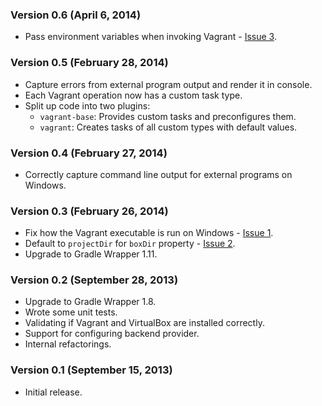 ### Version 0.6 (April 6, 2014)

* Pass environment variables when invoking Vagrant - [Issue 3](https://github.com/bmuschko/gradle-vagrant-plugin/issues/3).

### Version 0.5 (February 28, 2014)

* Capture errors from external program output and render it in console.
* Each Vagrant operation now has a custom task type.
* Split up code into two plugins:
    * `vagrant-base`: Provides custom tasks and preconfigures them.
    * `vagrant`: Creates tasks of all custom types with default values.

### Version 0.4 (February 27, 2014)

* Correctly capture command line output for external programs on Windows.

### Version 0.3 (February 26, 2014)

* Fix how the Vagrant executable is run on Windows - [Issue 1](https://github.com/bmuschko/gradle-vagrant-plugin/issues/1).
* Default to `projectDir` for `boxDir` property - [Issue 2](https://github.com/bmuschko/gradle-vagrant-plugin/issues/2).
* Upgrade to Gradle Wrapper 1.11.

### Version 0.2 (September 28, 2013)

* Upgrade to Gradle Wrapper 1.8.
* Wrote some unit tests.
* Validating if Vagrant and VirtualBox are installed correctly.
* Support for configuring backend provider.
* Internal refactorings.

### Version 0.1 (September 15, 2013)

* Initial release.